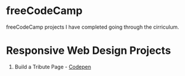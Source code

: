 # freeCodeCamp
freeCodeCamp projects I have completed going through the cirriculum.

# Responsive Web Design Projects
1. Build a Tribute Page - [Codepen](https://codepen.io/radcircles10/pen/wvJjaRv)
